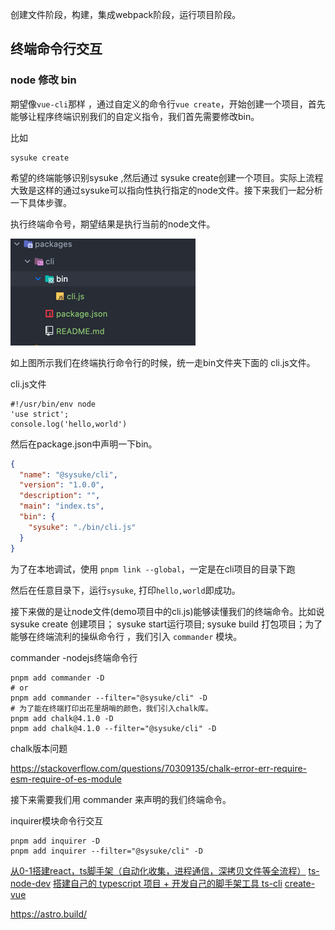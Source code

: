 创建文件阶段，构建，集成webpack阶段，运行项目阶段。


## 终端命令行交互

### node 修改 bin
期望像`vue-cli`那样 ，通过自定义的命令行`vue create`，开始创建一个项目，首先能够让程序终端识别我们的自定义指令，我们首先需要修改bin。

比如
```shell
sysuke create
```
希望的终端能够识别sysuke ,然后通过 sysuke create创建一个项目。实际上流程大致是这样的通过sysuke可以指向性执行指定的node文件。接下来我们一起分析一下具体步骤。

执行终端命令号，期望结果是执行当前的node文件。

![](./images/shortcut1.png)

如上图所示我们在终端执行命令行的时候，统一走bin文件夹下面的 cli.js文件。

cli.js文件

```shell
#!/usr/bin/env node
'use strict';
console.log('hello,world')
```
然后在package.json中声明一下bin。

```json
{
  "name": "@sysuke/cli",
  "version": "1.0.0",
  "description": "",
  "main": "index.ts",
  "bin": {
    "sysuke": "./bin/cli.js"
  }
}
```
为了在本地调试，使用 `pnpm link --global`，一定是在cli项目的目录下跑

然后在任意目录下，运行`sysuke`, 打印`hello,world`即成功。

接下来做的是让node文件(demo项目中的cli.js)能够读懂我们的终端命令。比如说 sysuke create 创建项目； sysuke start运行项目; sysuke build 打包项目；为了能够在终端流利的操纵命令行 ，我们引入 `commander` 模块。

commander -nodejs终端命令行
```shell
pnpm add commander -D
# or
pnpm add commander --filter="@sysuke/cli" -D 
# 为了能在终端打印出花里胡哨的颜色，我们引入chalk库。
pnpm add chalk@4.1.0 -D
pnpm add chalk@4.1.0 --filter="@sysuke/cli" -D 
```

chalk版本问题

https://stackoverflow.com/questions/70309135/chalk-error-err-require-esm-require-of-es-module


接下来需要我们用 commander 来声明的我们终端命令。


inquirer模块命令行交互

```shell
pnpm add inquirer -D
pnpm add inquirer --filter="@sysuke/cli" -D 
```
[从0-1搭建react，ts脚手架（自动化收集，进程通信，深拷贝文件等全流程）](https://mp.weixin.qq.com/s/QcVA6yEw3NvDV1ZLtoMcug)
[ts-node-dev](https://www.npmjs.com/package/ts-node-dev)
[搭建自己的 typescript 项目 + 开发自己的脚手架工具 ts-cli](https://juejin.cn/post/6901552013717438472)
[create-vue](https://github.com/vuejs/create-vue)

https://astro.build/
